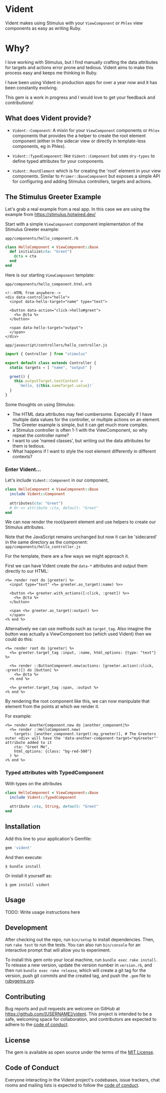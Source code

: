 # Vident

Vident makes using Stimulus with your `ViewComponent` or `Phlex` view components as
easy as writing Ruby. 

# Why?

I love working with Stimulus, but I find manually crafting the data attributes for
targets and actions error prone and tedious. Vident aims to make this process easy
and keeps me thinking in Ruby. 

I have been using Vident in production apps for over a year now and it has been constantly
evolving.

This gem is a work in progress and I would love to get your feedback and contributions!

## What does Vident provide?

- `Vident::Component`: A mixin for your `ViewComponent` components or `Phlex` components that provides the a helper to create the
  root element component (either in the sidecar view or directly in template-less components, eg in Phlex).

- `Vident::TypedComponent`: like `Vident::Component` but uses `dry-types` to define typed attributes for your components.

- `Vident::RootElement` which is for creating
  the 'root' element in your view components. Similar to `Primer::BaseComponent` but
  exposes a simple API for configuring and adding Stimulus controllers, targets and actions.


## The Stimulus Greeter Example

Let's grab a real example from a real app. In this case we are using the example from https://stimulus.hotwired.dev/

Start with a simple `ViewComponent` component implementation of the Stimulus Greeter example:

`app/components/hello_component.rb`

```ruby
class HelloComponent < ViewComponent::Base
  def initialize(cta: "Greet")
    @cta = cta
  end
end
```

Here is our starting `ViewComponent` template:

`app/components/hello_component.html.erb`

```erb
<!--HTML from anywhere-->
<div data-controller="hello">
  <input data-hello-target="name" type="text">

  <button data-action="click->hello#greet">
    <%= @cta %>
  </button>

  <span data-hello-target="output">
  </span>
</div>
```

`app/javascript/controllers/hello_controller.js`

```js
import { Controller } from "stimulus"

export default class extends Controller {
  static targets = [ "name", "output" ]

  greet() {
    this.outputTarget.textContent =
      `Hello, ${this.nameTarget.value}!`
  }
}
```

Some thoughts on using Stimulus:

- The HTML data attributes may feel cumbersome. Especially if I have multiple data values for the 
  controller, or multiple actions on an element. The Greeter example is simple, but it can get much more complex.
- a Stimulus controller is often 1-1 with the ViewComponent, so why repeat the controller name? 
- I want to use 'named classes', but writing out the data attributes for them is tedious.
- What happens if I want to style the root element differently in different contexts?

### Enter Vident...

Let's include `Vident::Component` in our component, 

```ruby
class HelloComponent < ViewComponent::Base
  include Vident::Component
  
  attributes(cta: "Greet")
  # Or => attribute :cta, default: "Greet"
end
```

We can now render the root/parent element and use helpers to create our Stimulus attributes.

Note that the JavaScript remains unchanged but now it can be 'sidecared' in the same directory as the component:
`app/components/hello_controller.js`

For the template, there are a few ways we might approach it.

First we can have Vident create the `data-*` attributes and output them directly to our HTML:

```erb
<%= render root do |greeter| %>
  <input type="text" <%= greeter.as_target(:name) %>>

  <button <%= greeter.with_actions([:click, :greet]) %>>
    <%= @cta %>
  </button>

  <span <%= greeter.as_target(:output) %>>
  </span>
<% end %>
```

Alternatively we can use methods such as `target_tag`. Also imagine the button was actually a ViewComponent too 
(which used Vident) then we could do this:

```erb
<%= render root do |greeter| %>
  <%= greeter.target_tag :input, :name, html_options: {type: "text"} %>
 
  <%= render ::ButtonComponent.new(actions: [greeter.action(:click, :greet)]) do |button| %>
    <%= @cta %>
  <% end %>

  <%= greeter.target_tag :span, :output %>
<% end %>
```

By rendering the root component like this, we can now manipulate that element from the points at which we render it.

For example:

```erb
<%= render AnotherComponent.new do |another_component|%>
  <%= render ::HelloComponent.new(
    targets: [another_component.target(:my_greeter)], # The Greeters outer <div> will have the 'data-another-component-target="myGreeter"' attribute added to it
    cta: "Greet Me",
    html_options: {class: "bg-red-500"}
  ) %>
<% end %>
```

### Typed attributes with TypedComponent

With types on the attributes

```ruby
class HelloComponent < ViewComponent::Base
  include Vident::TypedComponent
  
  attribute :cta, String, default: "Greet"
end
```

## Installation

Add this line to your application's Gemfile:

```ruby
gem 'vident'
```

And then execute:

    $ bundle install

Or install it yourself as:

    $ gem install vident

## Usage

TODO: Write usage instructions here

## Development

After checking out the repo, run `bin/setup` to install dependencies. Then, run `rake test` to run the tests. You can also run `bin/console` for an interactive prompt that will allow you to experiment.

To install this gem onto your local machine, run `bundle exec rake install`. To release a new version, update the version number in `version.rb`, and then run `bundle exec rake release`, which will create a git tag for the version, push git commits and the created tag, and push the `.gem` file to [rubygems.org](https://rubygems.org).

## Contributing

Bug reports and pull requests are welcome on GitHub at https://github.com/[USERNAME]/vident. This project is intended to be a safe, welcoming space for collaboration, and contributors are expected to adhere to the [code of conduct](https://github.com/[USERNAME]/vident/blob/master/CODE_OF_CONDUCT.md).

## License

The gem is available as open source under the terms of the [MIT License](https://opensource.org/licenses/MIT).

## Code of Conduct

Everyone interacting in the Vident project's codebases, issue trackers, chat rooms and mailing lists is expected to follow the [code of conduct](https://github.com/[USERNAME]/vident/blob/master/CODE_OF_CONDUCT.md).
